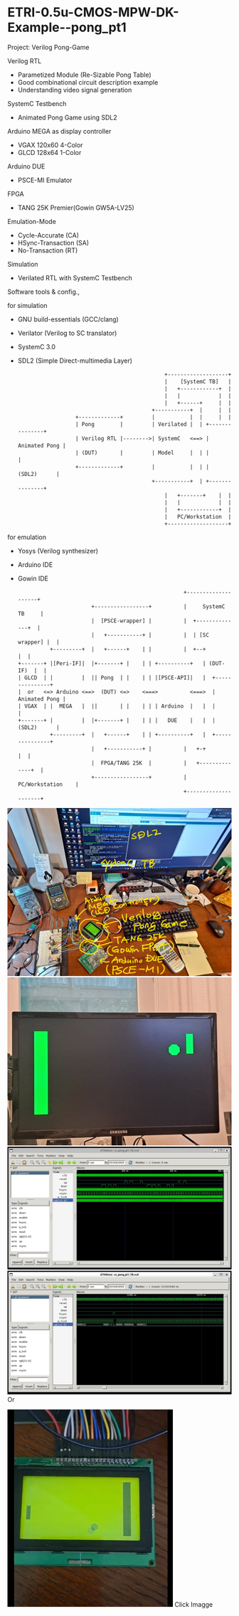 # ETRI-0.5u-CMOS-MPW-DK-Example--pong_pt1

Project: Verilog Pong-Game

Verilog RTL
- Parametized Module (Re-Sizable Pong Table)
- Good combinational circuit description example
- Understanding video signal generation

SystemC Testbench
- Animated Pong Game using SDL2

Arduino MEGA as display controller
- VGAX 120x60 4-Color
- GLCD 128x64 1-Color

Arduino DUE
- PSCE-MI Emulator

FPGA
- TANG 25K Premier(Gowin GW5A-LV25)

Emulation-Mode
- Cycle-Accurate (CA)
- HSync-Transaction (SA)
- No-Transaction (RT)

Simulation
- Verilated RTL with SystemC Testbench

Software tools & config.,

for simulation
- GNU build-essentials (GCC/clang)
- Verilator (Verilog to SC translator)
- SystemC 3.0
- SDL2 (Simple Direct-multimedia Layer)

                                                    +-------------------+
                                                    |    [SystemC TB]   |
                                                    |   +------------+  |
                                                    |   |            |  |
                                                    |   +------+     |  |
                                                +-----------+  |     |  |
                        +-------------+         |           |  |     |  |
                        | Pong        |         | Verilated |  | +---------------+
                        | Verilog RTL |-------->| SystemC   <==> | Animated Pong |
                        | (DUT)       |         | Model     |  | |               |
                        +-------------+         |           |  | |   (SDL2)      |
                                                +-----------+  | +---------------+
                                                    |   +-------+    |  |
                                                    |   |            |  |
                                                    |   +------------+  |
                                                    |   PC/Workstation  |
                                                    +-------------------+

for emulation
- Yosys (Verilog synthesizer)
- Arduino IDE
- Gowin IDE
  
                                                          +--------------------+
                             +-----------------+          |     SystemC TB     |
                             |  [PSCE-wrapper] |          |  +--------------+  |
                             |   +-----------+ |          |  | [SC wrapper] |  |
                +---------+  |   +------+    | |          |  +--+           |  |
      +-------+ |[Peri-IF]|  |+-------+ |    | | +----------+   | (DUT-IF)  |  |
      | GLCD  | |         |  || Pong  | |    | | |[PSCE-API]|   |  +---------------+
      |  or   <=> Arduino <==>  (DUT) <=>    <===>          <===>  | Animated Pong |
      | VGAX  | |  MEGA   |  ||       | |    | | | Arduino  |   |  |               |
      +-------+ |         |  |+-------+ |    | | |   DUE    |   |  |   (SDL2)      |
                +---------+  |   +------+    | | +----------+   |  +---------------+
                             |   +-----------+ |          |   +-+            |  |
                             |  FPGA/TANG 25K  |          |   +--------------+  |
                             +-----------------+          |   PC/Workstation    |
                                                          +---------------------+


<img src="./emulation/_Docs_/Desk_Shot.jpg">
</br>
<img src="./emulation/_Docs_/Pong_on_VGAX.jpg">
</br>
<img src="./emulation/_Docs_/pong_sim_vcd_1.jpg">
</br>
<img src="./emulation/_Docs_/pong_sim_vcd_2.jpg">
</br>
Or

[![Video Testbench](./emulation/_Docs_/Pong_on_youtube.jpg)](https://youtu.be/L2f55Ep-HCQ)
Click Imagge





